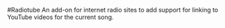 #Radiotube
An add-on for internet radio sites to add support for linking to YouTube videos for the current song.